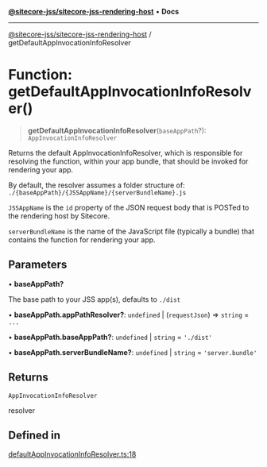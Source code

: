 [**@sitecore-jss/sitecore-jss-rendering-host**](../README.md) • **Docs**

***

[@sitecore-jss/sitecore-jss-rendering-host](../README.md) / getDefaultAppInvocationInfoResolver

# Function: getDefaultAppInvocationInfoResolver()

> **getDefaultAppInvocationInfoResolver**(`baseAppPath`?): `AppInvocationInfoResolver`

Returns the default AppInvocationInfoResolver, which is responsible for resolving the function, within your app bundle,
that should be invoked for rendering your app.

By default, the resolver assumes a folder structure of:
`./{baseAppPath}/{JSSAppName}/{serverBundleName}.js`

`JSSAppName` is the `id` property of the JSON request body that is POSTed to the rendering host by Sitecore.

`serverBundleName` is the name of the JavaScript file (typically a bundle) that contains the function for rendering your app.

## Parameters

• **baseAppPath?**

The base path to your JSS app(s), defaults to `./dist`

• **baseAppPath.appPathResolver?**: `undefined` \| (`requestJson`) => `string` = `...`

• **baseAppPath.baseAppPath?**: `undefined` \| `string` = `'./dist'`

• **baseAppPath.serverBundleName?**: `undefined` \| `string` = `'server.bundle'`

## Returns

`AppInvocationInfoResolver`

resolver

## Defined in

[defaultAppInvocationInfoResolver.ts:18](https://github.com/Sitecore/jss/blob/ff400466a8d16483c667d9a837e1247d6192035e/packages/sitecore-jss-rendering-host/src/defaultAppInvocationInfoResolver.ts#L18)
